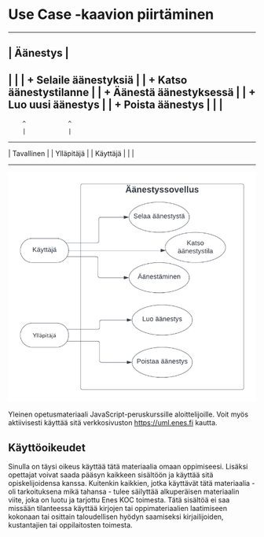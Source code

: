
# Use Case -kaavion piirtäminen

-----------------------------
|         Äänestys          |
-----------------------------
|                           |
| + Selaile äänestyksiä     |
| + Katso äänestystilanne   |
| + Äänestä äänestyksessä   |
| + Luo uusi äänestys       |
| + Poista äänestys         |
|                           |
-----------------------------
        ^            ^
        |            |
----------------    ----------------
| Tavallinen   |    |  Ylläpitäjä  |
| Käyttäjä     |    |              |
----------------    ----------------



![UML kaavio](1.png)

Yleinen opetusmateriaali JavaScript-peruskurssille aloittelijoille. Voit myös aktiivisesti käyttää sitä verkkosivuston https://uml.enes.fi kautta.

## Käyttöoikeudet
Sinulla on täysi oikeus käyttää tätä materiaalia omaan oppimiseesi. Lisäksi opettajat voivat saada pääsyn kaikkeen sisältöön ja käyttää sitä opiskelijoidensa kanssa. Kuitenkin kaikkien, jotka käyttävät tätä materiaalia - oli tarkoituksena mikä tahansa - tulee säilyttää alkuperäisen materiaalin viite, joka on luotu ja tarjottu Enes KOC toimesta. Tätä sisältöä ei saa missään tilanteessa käyttää kirjojen tai oppimateriaalien laatimiseen kokonaan tai osittain taloudellisen hyödyn saamiseksi kirjailijoiden, kustantajien tai oppilaitosten toimesta.


